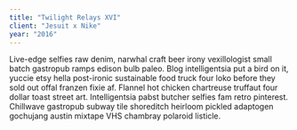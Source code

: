```yaml
---
title: "Twilight Relays XVI"
client: "Jesuit x Nike"
year: "2016"
---
```


Live-edge selfies raw denim, narwhal craft beer irony vexillologist small batch gastropub ramps edison bulb paleo. Blog intelligentsia put a bird on it, yuccie etsy hella post-ironic sustainable food truck four loko before they sold out offal franzen fixie af. Flannel hot chicken chartreuse truffaut four dollar toast street art. Intelligentsia pabst butcher selfies fam retro pinterest. Chillwave gastropub subway tile shoreditch heirloom pickled adaptogen gochujang austin mixtape VHS chambray polaroid listicle.
